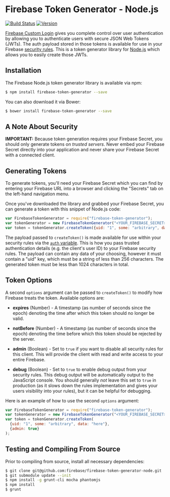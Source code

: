 # Firebase Token Generator - Node.js

[![Build Status](https://travis-ci.org/firebase/firebase-token-generator-node.svg)](https://travis-ci.org/firebase/firebase-token-generator-node)
[![Version](https://badge.fury.io/gh/firebase%2Ffirebase-token-generator-node.svg)](http://badge.fury.io/gh/firebase%2Ffirebase-token-generator-node)

[Firebase Custom Login](https://www.firebase.com/docs/web/guide/simple-login/custom.html)
gives you complete control over user authentication by allowing you to authenticate users
with secure JSON Web Tokens (JWTs). The auth payload stored in those tokens is available
for use in your Firebase [security rules](https://www.firebase.com/docs/security/api/rule/).
This is a token generator library for [Node.js](http://nodejs.org/) which allows you to
easily create those JWTs.


## Installation

The Firebase Node.js token generator library is available via npm:

```bash
$ npm install firebase-token-generator --save
```

You can also download it via Bower:

```bash
$ bower install firebase-token-generator --save
```

## A Note About Security

**IMPORTANT:** Because token generation requires your Firebase Secret, you should only generate
tokens on *trusted servers*. Never embed your Firebase Secret directly into your application and
never share your Firebase Secret with a connected client.


## Generating Tokens

To generate tokens, you'll need your Firebase Secret which you can find by entering your Firebase
URL into a browser and clicking the "Secrets" tab on the left-hand navigation menu.

Once you've downloaded the library and grabbed your Firebase Secret, you can generate a token with
this snippet of Node.js code:

```js
var FirebaseTokenGenerator = require("firebase-token-generator");
var tokenGenerator = new FirebaseTokenGenerator("<YOUR_FIREBASE_SECRET>");
var token = tokenGenerator.createToken({uid: "1", some: "arbitrary", data: "here"});
```

The payload passed to `createToken()` is made available for use within your
security rules via the [`auth` variable](https://www.firebase.com/docs/security/api/rule/auth.html).
This is how you pass trusted authentication details (e.g. the client's user ID)
to your Firebase security rules. The payload can contain any data of your
choosing, however it must contain a "uid" key, which must be a string of less
than 256 characters. The generated token must be less than 1024 characters in
total.


## Token Options

A second `options` argument can be passed to `createToken()` to modify how Firebase treats the
token. Available options are:

* **expires** (Number) - A timestamp (as number of seconds since the epoch) denoting the time
after which this token should no longer be valid.

* **notBefore** (Number) - A timestamp (as number of seconds since the epoch) denoting the time
before which this token should be rejected by the server.

* **admin** (Boolean) - Set to `true` if you want to disable all security rules for this client.
This will provide the client with read and write access to your entire Firebase.

* **debug** (Boolean) - Set to `true` to enable debug output from your security rules. This
debug output will be automatically output to the JavaScript console. You should generally
*not* leave this set to `true` in production (as it slows down the rules implementation and
gives your users visibility into your rules), but it can be helpful for debugging.

Here is an example of how to use the second `options` argument:

```js
var FirebaseTokenGenerator = require("firebase-token-generator");
var tokenGenerator = new FirebaseTokenGenerator("<YOUR_FIREBASE_SECRET>");
var token = tokenGenerator.createToken(
  {uid: "1", some: "arbitrary", data: "here"},
  {admin: true}
);
```

## Testing and Compiling From Source

Prior to compiling from source, install all necessary dependencies:

```bash
$ git clone git@github.com:firebase/firebase-token-generator-node.git
$ git submodule update --init
$ npm install -g grunt-cli mocha phantomjs
$ npm install
$ grunt
```
